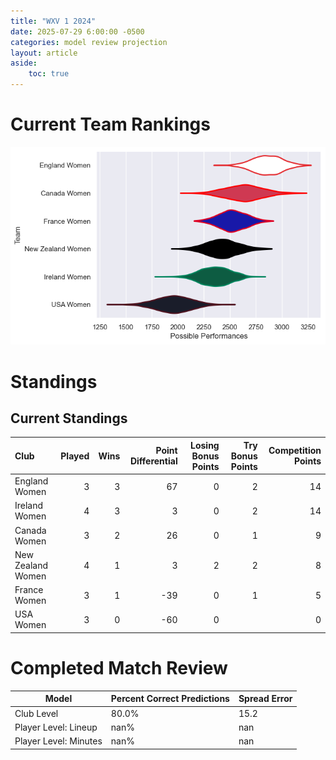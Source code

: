 ```yaml
---  
title: "WXV 1 2024"  
date: 2025-07-29 6:00:00 -0500  
categories: model review projection  
layout: article  
aside:  
    toc: true  
---
```

# Current Team Rankings


![Club Rankings](plots/rankings_WXV_1_2024.png)
# Standings

## Current Standings


| Club              |   Played |   Wins |   Point Differential |   Losing Bonus Points |   Try Bonus Points |   Competition Points |
|:------------------|---------:|-------:|---------------------:|----------------------:|-------------------:|---------------------:|
| England Women     |        3 |      3 |                   67 |                     0 |                  2 |                   14 |
| Ireland Women     |        4 |      3 |                    3 |                     0 |                  2 |                   14 |
| Canada Women      |        3 |      2 |                   26 |                     0 |                  1 |                    9 |
| New Zealand Women |        4 |      1 |                    3 |                     2 |                  2 |                    8 |
| France Women      |        3 |      1 |                  -39 |                     0 |                  1 |                    5 |
| USA Women         |        3 |      0 |                  -60 |                     0 |                    |                    0 |



# Completed Match Review


| Model | Percent Correct Predictions | Spread Error |
| ------ | ------ | ------ |
| Club Level | 80.0% | 15.2 |
| Player Level: Lineup | nan% | nan |
| Player Level: Minutes | nan% | nan |

